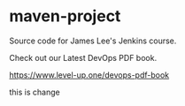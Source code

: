# maven-project
Source code for James Lee's Jenkins course.

Check out our Latest DevOps PDF book.

https://www.level-up.one/devops-pdf-book

this is change
